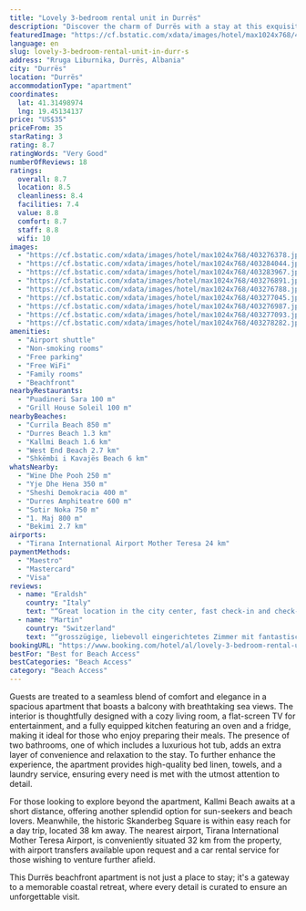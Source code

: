 ```yaml
---
title: "Lovely 3-bedroom rental unit in Durrës"
description: "Discover the charm of Durrës with a stay at this exquisite 3-bedroom beachfront apartment, perfectly positioned just moments away from the pristine shores of Currila Beach and the vibrant Durres Beach."
featuredImage: "https://cf.bstatic.com/xdata/images/hotel/max1024x768/403276378.jpg?k=e73e2aaba1316d576c0da668483ad8ad702aac666d590e6b21dfe087db3bdaf5&o=&hp=1"
language: en
slug: lovely-3-bedroom-rental-unit-in-durr-s
address: "Rruga Liburnika, Durrës, Albania"
city: "Durrës"
location: "Durrës"
accommodationType: "apartment"
coordinates:
  lat: 41.31498974
  lng: 19.45134137
price: "US$35"
priceFrom: 35
starRating: 3
rating: 8.7
ratingWords: "Very Good"
numberOfReviews: 18
ratings:
  overall: 8.7
  location: 8.5
  cleanliness: 8.4
  facilities: 7.4
  value: 8.8
  comfort: 8.7
  staff: 8.8
  wifi: 10
images:
  - "https://cf.bstatic.com/xdata/images/hotel/max1024x768/403276378.jpg?k=e73e2aaba1316d576c0da668483ad8ad702aac666d590e6b21dfe087db3bdaf5&o=&hp=1"
  - "https://cf.bstatic.com/xdata/images/hotel/max1024x768/403284044.jpg?k=0c516bda0b55b5a4546dd155cb36d675fa8e615de25df6f6d7206b1f52b3c00c&o=&hp=1"
  - "https://cf.bstatic.com/xdata/images/hotel/max1024x768/403283967.jpg?k=8b4d40747571c67fb89f0bb48fc0cfe7faa12ff92ff69b1c0bac8d531a1f359a&o=&hp=1"
  - "https://cf.bstatic.com/xdata/images/hotel/max1024x768/403276891.jpg?k=0412381307e9f7cfb9126a4883a416586fdef0cc050680eebef88fb810ef4701&o=&hp=1"
  - "https://cf.bstatic.com/xdata/images/hotel/max1024x768/403276788.jpg?k=7a777fcb1cd4a046aee28685cdeb4469fd46977ca17208ddd0e95aec76415f9f&o=&hp=1"
  - "https://cf.bstatic.com/xdata/images/hotel/max1024x768/403277045.jpg?k=560161a883ee1e96c42b3722a440e168f8600ff62c742caa5521b9fbd64dfc57&o=&hp=1"
  - "https://cf.bstatic.com/xdata/images/hotel/max1024x768/403276987.jpg?k=549e1dfa63270cbed553e248be06864fb749e4b9853af4dc92978ef0593ae431&o=&hp=1"
  - "https://cf.bstatic.com/xdata/images/hotel/max1024x768/403277093.jpg?k=e6c559d052ac49772d0d5dc8816087a68920eb5a1bb86e7efcfcdd456a6501b5&o=&hp=1"
  - "https://cf.bstatic.com/xdata/images/hotel/max1024x768/403278282.jpg?k=042a38416f9e417535fb8e32b6358e517d3a3e5b34276be96f2797bd98d990f8&o=&hp=1"
amenities:
  - "Airport shuttle"
  - "Non-smoking rooms"
  - "Free parking"
  - "Free WiFi"
  - "Family rooms"
  - "Beachfront"
nearbyRestaurants:
  - "Puadineri Sara 100 m"
  - "Grill House Soleil 100 m"
nearbyBeaches:
  - "Currila Beach 850 m"
  - "Durres Beach 1.3 km"
  - "Kallmi Beach 1.6 km"
  - "West End Beach 2.7 km"
  - "Shkëmbi i Kavajës Beach 6 km"
whatsNearby:
  - "Wine Dhe Pooh 250 m"
  - "Yje Dhe Hena 350 m"
  - "Sheshi Demokracia 400 m"
  - "Durres Amphiteatre 600 m"
  - "Sotir Noka 750 m"
  - "1. Maj 800 m"
  - "Bekimi 2.7 km"
airports:
  - "Tirana International Airport Mother Teresa 24 km"
paymentMethods:
  - "Maestro"
  - "Mastercard"
  - "Visa"
reviews:
  - name: "Eraldsh"
    country: "Italy"
    text: "“Great location in the city center, fast check-in and check-out”"
  - name: "Martin"
    country: "Switzerland"
    text: "“grosszügige, liebevoll eingerichtetes Zimmer mit fantastischem Badezimmer.”"
bookingURL: "https://www.booking.com/hotel/al/lovely-3-bedroom-rental-unit-in-durres.en-gb.html?aid=8035640"
bestFor: "Best for Beach Access"
bestCategories: "Beach Access"
category: "Beach Access"
---
```


Guests are treated to a seamless blend of comfort and elegance in a spacious apartment that boasts a balcony with breathtaking sea views. The interior is thoughtfully designed with a cozy living room, a flat-screen TV for entertainment, and a fully equipped kitchen featuring an oven and a fridge, making it ideal for those who enjoy preparing their meals. The presence of two bathrooms, one of which includes a luxurious hot tub, adds an extra layer of convenience and relaxation to the stay. To further enhance the experience, the apartment provides high-quality bed linen, towels, and a laundry service, ensuring every need is met with the utmost attention to detail.

For those looking to explore beyond the apartment, Kallmi Beach awaits at a short distance, offering another splendid option for sun-seekers and beach lovers. Meanwhile, the historic Skanderbeg Square is within easy reach for a day trip, located 38 km away. The nearest airport, Tirana International Mother Teresa Airport, is conveniently situated 32 km from the property, with airport transfers available upon request and a car rental service for those wishing to venture further afield.

This Durrës beachfront apartment is not just a place to stay; it's a gateway to a memorable coastal retreat, where every detail is curated to ensure an unforgettable visit.